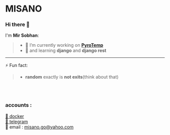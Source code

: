 # MISANO

### Hi there 👋

I'm **Mir Sobhan**:

> - 🔭 I’m currently working on [**PyroTemp**](https://github.com/coffeeists/PyroTemp)
> - 🌱 and  learning **django** and **django rest**

------------------------------
⚡ Fun fact: 
> - **random** exactly is **not exits**(think about that)
<br/>
<br/>

### accounts :
[:whale: docker](https://hub.docker.com/u/misano)<br/>
[:diamond_shape_with_a_dot_inside: telegram](https://t.me/MirSobhan)<br/>
:postbox: email : misano.go@yahoo.com

